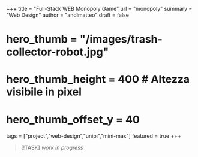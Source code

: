 +++
title = "Full-Stack WEB Monopoly Game"
url = "monopoly"
summary = "Web Design"
author = "andimatteo"
draft = false
# hero_thumb = "/images/trash-collector-robot.jpg"
# hero_thumb_height = 400        # Altezza visibile in pixel
# hero_thumb_offset_y = 40
tags = ["project","web-design","unipi","mini-max"]
featured = true
+++

>[!TASK]
> *work in progress*

